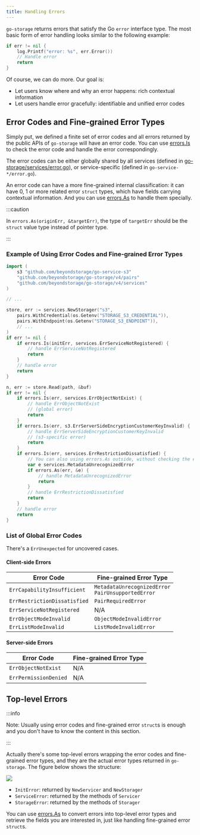 ```yaml
---
title: Handling Errors
---
```


`go-storage` returns errors that satisfy the Go `error` interface type. The most basic form of error handling looks similar to the following example:

```go
if err != nil {
	log.Printf("error: %s", err.Error())
	// Handle error
	return
}
```

Of course, we can do more. Our goal is:

- Let users know where and why an error happens: rich contextual information
- Let users handle error gracefully: identifiable and unified error codes

## Error Codes and Fine-grained Error Types

Simply put, we defined a finite set of error codes and all errors returned by the public APIs of `go-storage` will have an error code. You can use [errors.Is](https://golang.org/pkg/errors/#Is) to check the error code and handle the error correspondingly.

The error codes can be either globally shared by all services (defined in [go-storage/services/error.go](https://github.com/beyondstorage/go-storage/blob/master/services/error.go)), or service-specific (defined in `go-service-*/error.go`).

An error code can have a more fine-grained internal classification: it can have 0, 1 or more related error `struct` types, which have fields carrying contextual information. And you can use [errors.As](https://golang.org/pkg/errors/#As) to handle them specially.

:::caution 

In `errors.As(originErr, &targetErr)`, the type of `targetErr` should be the `struct` value type instead of pointer type.

:::

### Example of Using Error Codes and Fine-grained Error Types

```go 
import (
	s3 "github.com/beyondstorage/go-service-s3"
	"github.com/beyondstorage/go-storage/v4/pairs"
	"github.com/beyondstorage/go-storage/v4/services"
)

// ...

store, err := services.NewStorager("s3", 
	pairs.WithCredential(os.Getenv("STORAGE_S3_CREDENTIAL")),
	pairs.WithEndpoint(os.Getenv("STORAGE_S3_ENDPOINT")),
	// ...
)
if err != nil {
	if errors.Is(initErr, services.ErrServiceNotRegistered) {
		// handle ErrServiceNotRegistered
		return
	}
	// handle error
	return
}

n, err := store.Read(path, &buf)
if err != nil {
	if errors.Is(err, services.ErrObjectNotExist) {
		// handle ErrObjectNotExist 
		// (global error)
		return
	}
	if errors.Is(err, s3.ErrServerSideEncryptionCustomerKeyInvalid) {
		// handle ErrServerSideEncryptionCustomerKeyInvalid
		// (s3-specific error)
		return
	}
	if errors.Is(err, services.ErrRestrictionDissatisfied) {
		// You can also using errors.As outside, without checking the error code
		var e services.MetadataUnrecognizedError
		if errors.As(err, &e) {
			// handle MetadataUnrecognizedError
			return
		}
		// handle ErrRestrictionDissatisfied
		return
	}
	// handle error
	return
}
```

### List of Global Error Codes

There's a `ErrUnexpected` for uncovered cases.

#### Client-side Errors

Error Code|Fine-grained Error Type
-----|-----
`ErrCapabilityInsufficient`|`MetadataUnrecognizedError`<br />`PairUnsupportedError`
`ErrRestrictionDissatisfied`|`PairRequiredError`
`ErrServiceNotRegistered`|N/A
`ErrObjectModeInvalid`|`ObjectModeInvalidError`
`ErrListModeInvalid`|`ListModeInvalidError`

#### Server-side Errors 

Error Code|Fine-grained Error Type
-----|-----
`ErrObjectNotExist`|N/A
`ErrPermissionDenied`|N/A

## Top-level Errors 

:::info

Note: Usually using error codes and fine-grained error `struct`s is enough and you don't have to know the content in this section.

:::

Actually there's some top-level errors wrapping the error codes and fine-grained error types, and they are the actual error types returned in `go-storage`. The figure below shows the structure:

![](https://raw.githubusercontent.com/beyondstorage/specs/master/rfcs/47/new.png)

- `InitError`: returned by `NewServicer` and `NewStorager`
- `ServiceError`: returned by the methods of `Servicer`
- `StorageError`: returned by the methods of `Storager`

You can use [errors.As](https://golang.org/pkg/errors/#As) to convert errors into top-level error types and retrieve the fields you are interested in, just like handling fine-grained error `struct`s.
